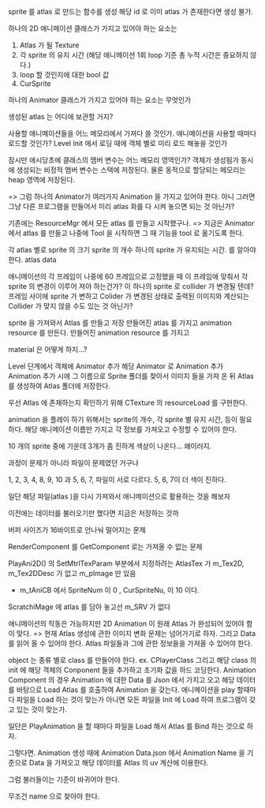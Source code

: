 sprite 를 atlas 로 만드는 함수를 생성
해당 id 로 이미 atlas 가 존재한다면 생성 불가.


하나의 2D 애니메이션 클래스가 가지고 있어야 하는 요소는
1. Atlas 가 될 Texture
2. 각 sprite 의 유지 시간 (해당 애니메이션 1회 loop 기준 총 누적 시간은 중요하지 않다.)
3. loop 할 것인지에 대한 bool 값
4. CurSprite

하나의 Animator 클래스가 가지고 있어야 하는 요소는 무엇인가

생성된 atlas 는 어디에 보관할 거지?

사용할 애니메이션들을 어느 메모리에서 가져다 쓸 것인가.
애니메이션을 사용할 때마다 로드할 것인가?
Level Init 에서 로딩 때에 객체 별로 미리 로드 해놓을 것인가

잠시만 애시당초에 클래스의 맴버 변수는 어느 메모리 영역인가?
객체가 생성됨가 동시에 생성되는 비정적 맴버 변수는 스택에 저장된다. 
물론 동적으로 할당되는 메모리는 heap 영역에 저장된다.

=> 그럼 하나의 Animator가 여러가지 Animation 을 가지고 있어야 한다.
아니 그러면 그냥 다른 프로그램을 만들어서 미리 atlas 화를 다 시켜 놓으면 되는 것 아닌가? 

기존에는 ResourceMgr 에서 모든 atlas 를 만들고 시작했구나.
=> 지금은 Animator 에서 atlas 를 만들고 나중에 Tool 을 시작하면 그 때 기능을 tool 로 옮기도록 한다.

각 atlas 별로 
sprite 의 크기
sprite 의 개수
하나의 sprite 가 유지되는 시간.
를 알아야 한다.
atlas data

애니메이션의 각 프레임이 나중에 60 프레임으로 고정했을 때 이 프레임에 맞춰서 각 sprite 의 변경이 이루어 져야 하는건가?
이 하나의 sprite 로 collider 가 변경될 텐데?
프레임 사이에 sprite 가 변하고 Colider 가 변경된 상태로 출력된 이미지와 계산되는 Collider 가 맞지 않을 수도 있는 것 아닌가?

sprite 을 가져와서 Atlas 를 만들고 저장
만들어진 atlas 를 가지고 animation resource 를 만든다.
만들어진 animation resource 를 가지고

material 은 어떻게 하지...?


Level 단계에서 객체에 Animator 추가
해당 Animator 로 Animation 추가
Animation 추가 시에 그 이름으로 Sprite 폴더를 찾아서 이미지 들을 가져 온 뒤 Atlas 를 생성하여 Atlas 폴더에 저장한다.

우선 Atlas 에 존재하는지 확인하기 위해 CTexture 의 resourceLoad 를 구현한다.

animation 을 플레이 하기 위해서는 sprite의 개수, 각 sprite 별 유지 시간, 등이 필요하다. 해당 애니메이션 이름만 가지고 각 정보를 가져오고 수정할 수 있어야 한다.

10 개의 sprite 중에 가운데 3개가 좀 진하게 색상이 나온다... 왜이러지.

과정이 문제가 아니라 파일이 문제였던 거구나

1, 2, 3, 4, 8, 9, 10 과 5, 6, 7, 파일이 서로 다르다. 
5, 6, 7이 더 색이 진하다.

일단 해당 파일(atlas )을 다시 가져와서 애니메이션으로 활용하는 것을 해보자

이전에는 데이터를 불러오기만 했다면 지금은 저장하는 것까

버퍼 사이즈가 16바이트로 안나눠 떨어지는 문제

RenderComponent 를 GetComponent 로는 가져올 수 없는 문제

PlayAni2D() 의 SetMtrlTexParam 부분에서  지정하려는 AtlasTex 가 m_Tex2D, m_Tex2DDesc 가 없고 m_pImage 만 있음
+ m_tAniCB 에서 SpriteNum 이 0 , CurSpriteNu, 이 10 이다.

ScratchiMage 에 atlas 를 담아 놓고선 m_SRV 가 없다 

애니메이션의 작동은 가능하지만 2D Animation 이 원래 Atlas 가 완성되어 있어야 함이 맞다.
=> 현재 Atlas 생성에 관한 이미지 변화 문제는 넘어가기로 하자. 그리고 Data 를 읽어 올 수 있어야 한다. Atlas 파일들과 그에 관한 정보들을 가져올 수 있어야 한다.

object 는 종류 별로 class 를 만들어야 한다. ex. CPlayerClass 
그리고 해당  class 의 init 에 해당 객체의 Conponent 들을 추가하고 초기화 값을 하드 코딩한다.
Animation Component 의 경우 Animation 에 대한 Data 를 Json 에서 가지고 오고 해당 데이터를 바탕으로 Load Atlas 를 호출하여 Animation 을 갖는다. 애니메이션을 play 할때마다 파일을 Load 하는 것이 맞는가 아니면 모든 파일을 Init 에 Load 하여 프로그램이 갖고 있는 것이 맞는가.

일단은 PlayAnimation 을 할 때마다 파일을 Load 해서 Atlas 를 Bind 하는 것으로 하자.

그렇다면. Animation 생성 때에 Animation Data.json 에서 Animation Name 을 기준으로 Data 을 가져오고 해당 데이터를 Atlas 의 uv 계산에 이용한다.

그럼 불러들이는 기준이 바귀어야 한다.

무조건 name 으로 찾아야 한다.

